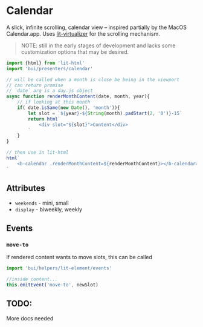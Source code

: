 Calendar
================

A slick, infinite scrolling, calendar view – inspired partially by the MacOS Calendar.app. Uses [lit-virtualizer](https://www.npmjs.com/package/lit-virtualizer) for the scrolling mechanism.

>NOTE: still in the early stages of development and lacks some customization options that may be desired.

```js
import {html} from 'lit-html'
import 'bui/presenters/calendar'

// will be called when a month is close be being in the viewport
// can return promise
// `date` arg is a day.js object
async function renderMonthContent(date, month, year){
    // if looking at this month
    if( date.isSame(new Date(), 'month')){
        let slot = `${year}-${String(month).padStart(2, '0')}-15`
        return html`
            <div slot="${slot}">Content</div>
        `
    }
}

// then use in lit-html
html`
    <b-calendar .renderMonthContent=${renderMonthContent}></b-calendar>
`
```

## Attributes
- `weekends` - mini, small
- `display` - biweekly, weekly

## Events

### `move-to`

If rendered content wants to move slots, this can be called

```js
import 'bui/helpers/lit-element/events'

//inside content...
this.emitEvent('move-to', newSlot)
```

## TODO:
More docs needed